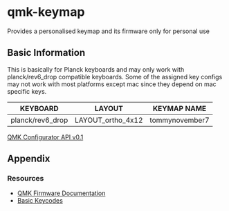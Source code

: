 # qmk-keymap

Provides a personalised keymap and its firmware only for personal use

## Basic Information

This is basically for Planck keyboards and may only work with planck/rev6_drop compatible keyboards.  Some of the assigned key configs may not work with most platforms except mac since they depend on mac specific keys.

| KEYBOARD | LAYOUT | KEYMAP NAME |
| ---------------- | ----------------- | -------------- |
| planck/rev6_drop | LAYOUT_ortho_4x12 | tommynovember7 |


[QMK Configurator API v0.1](https://config.qmk.fm/#/planck/rev6_drop/LAYOUT_ortho_4x12)

## Appendix

### Resources

- [QMK Firmware Documentation](https://docs.qmk.fm/)
- [Basic Keycodes](https://docs.qmk.fm/#/keycodes)
